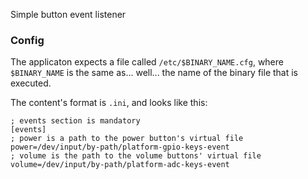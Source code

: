 Simple button event listener

### Config
The applicaton expects a file called `/etc/$BINARY_NAME.cfg`, where `$BINARY_NAME` is the same as... well... the name of the binary file that is executed.

The content's format is `.ini`, and looks like this:

```
; events section is mandatory
[events]
; power is a path to the power button's virtual file
power=/dev/input/by-path/platform-gpio-keys-event
; volume is the path to the volume buttons' virtual file
volume=/dev/input/by-path/platform-adc-keys-event
```
